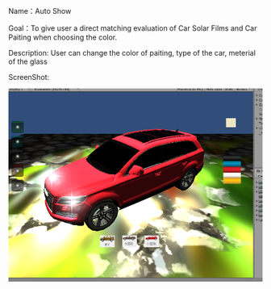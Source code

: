 
Name：Auto Show 

Goal：To give user a direct matching evaluation of Car Solar Films and Car Paiting when choosing the color.

Description: User can change the color of paiting, type of the car, meterial of the glass 

ScreenShot:


![](https://github.com/DonDracula/Unity_Demo/blob/master/AutoShow/autoshow-screenshot.png)  


